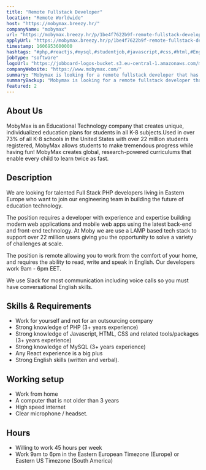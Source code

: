 ```yaml
---
title: "Remote Fullstack Developer"
location: "Remote Worldwide"
host: "https://mobymax.breezy.hr/"
companyName: "mobymax"
url: "https://mobymax.breezy.hr/p/1be4f7622b9f-remote-fullstack-developer-php-react-eastern-europe"
applyUrl: "https://mobymax.breezy.hr/p/1be4f7622b9f-remote-fullstack-developer-php-react-eastern-europe/apply"
timestamp: 1606953600000
hashtags: "#php,#reactjs,#mysql,#studentjob,#javascript,#css,#html,#English"
jobType: "software"
logoUrl: "https://jobboard-logos-bucket.s3.eu-central-1.amazonaws.com/mobymax"
companyWebsite: "https://www.mobymax.com/"
summary: "Mobymax is looking for a remote fullstack developer that has the position requires a developer with experience and expertise building modern web applications and mobile web apps using the latest back."
summaryBackup: "Mobymax is looking for a remote fullstack developer that has experience in: #php, #reactjs, #studentjob."
featured: 2
---
```


## About Us

MobyMax is an Educational Technology company that creates unique, individualized education plans for students in all K-8 subjects.Used in over 73% of all K-8 schools in the United States with over 22 million students registered, MobyMax allows students to make tremendous progress while having fun! MobyMax creates global, research-powered curriculums that enable every child to learn twice as fast.

## Description

We are looking for talented Full Stack PHP developers living in Eastern Europe who want to join our engineering team in building the future of education technology.

The position requires a developer with experience and expertise building modern web applications and mobile web apps using the latest back-end and front-end technology. At Moby we are use a LAMP based tech stack to support over 22 million users giving you the opportunity to solve a variety of challenges at scale.

The position is remote allowing you to work from the comfort of your home, and requires the ability to read, write and speak in English. Our developers work 9am - 6pm EET.

We use Slack for most communication including voice calls so you must have conversational English skills.

## Skills & Requirements

*   Work for yourself and not for an outsourcing company
*   Strong knowledge of PHP (3+ years experience)
*   Strong knowledge of Javascript, HTML, CSS and related tools/packages (3+ years experience)
*   Strong knowledge of MySQL (3+ years experience)
*   Any React experience is a big plus
*   Strong English skills (written and verbal).

## Working setup

*   Work from home
*   A computer that is not older than 3 years
*   High speed internet
*   Clear microphone / headset.

## Hours

*   Willing to work 45 hours per week
*   Work 9am to 6pm in the Eastern European Timezone (Europe) or Eastern US Timezone (South America)
